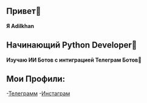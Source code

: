 ## Привет👋
 **Я Adilkhan**
## Начинающий Python Developer🐍
**Изучаю ИИ Ботов с интиграцией Телеграм Ботов🤖**
## Мои Профили:
-[Телеграмм](https://t.me/yerikoov)
-[Инстаграм](https://instagram.com/yerikoov)
